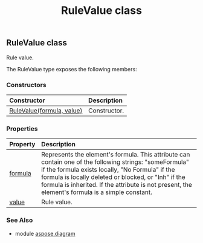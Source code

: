 ﻿---
title: RuleValue class
second_title: Aspose.Diagram for Python via .NET API References
description: 
type: docs
weight: 1950
url: /python-net/aspose.diagram/rulevalue/
is_root: false
---

## RuleValue class

Rule value.



The RuleValue type exposes the following members:

### Constructors
| Constructor | Description |
| :- | :- |
| [RuleValue(formula, value)](/diagram/python-net/aspose.diagram/rulevalue/__init__/#str-str) | Constructor. |


### Properties
| Property | Description |
| :- | :- |
| [formula](/diagram/python-net/aspose.diagram/rulevalue/formula) | Represents the element's formula. This attribute can contain one of the following strings: "someFormula" if the formula exists locally, "No Formula" if the formula is locally deleted or blocked, or "Inh" if the formula is inherited. If the attribute is not present, the element's formula is a simple constant. |
| [value](/diagram/python-net/aspose.diagram/rulevalue/value) | Rule value. |


### See Also

* module [aspose.diagram](../)
